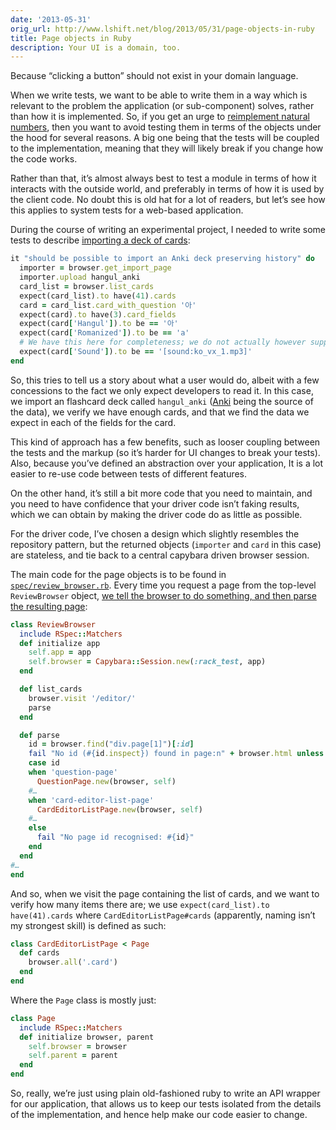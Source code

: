 ```yaml
---
date: '2013-05-31'
orig_url: http://www.lshift.net/blog/2013/05/31/page-objects-in-ruby
title: Page objects in Ruby
description: Your UI is a domain, too.
---
```

Because “clicking a button” should not exist in your domain language.

When we write tests, we want to be able to write them in a way which is
relevant to the problem the application (or sub-component) solves,
rather than how it is implemented. So, if you get an urge to
[reimplement natural
numbers](https://www.lshift.net/blog/2011/11/26/randomly-testing-ruby),
then you want to avoid testing them in terms of the objects under the
hood for several reasons. A big one being that the tests will be coupled
to the implementation, meaning that they will likely break if you change
how the code works.

Rather than that, it’s almost always best to test a module in terms of
how it interacts with the outside world, and preferably in terms of how
it is used by the client code. No doubt this is old hat for a lot of
readers, but let’s see how this applies to system tests for a web-based
application.

During the course of writing an experimental project, I needed to write
some tests to describe [importing a deck of
cards](https://github.com/cstorey/srsrb/blob/de13a2645adeed2ff1cf32ce63cd96852f222e17/spec/09_system/skeleton_spec.rb#L185-L197):

```ruby
it "should be possible to import an Anki deck preserving history" do
  importer = browser.get_import_page
  importer.upload hangul_anki
  card_list = browser.list_cards
  expect(card_list).to have(41).cards
  card = card_list.card_with_question '아'
  expect(card).to have(3).card_fields
  expect(card['Hangul']).to be == '아'
  expect(card['Romanized']).to be == 'a'
  # We have this here for completeness; we do not actually however support sound.
  expect(card['Sound']).to be == '[sound:ko_vx_1.mp3]'
end
```

So, this tries to tell us a story about what a user would do, albeit
with a few concessions to the fact we only expect developers to read it.
In this case, we import an flashcard deck called `hangul_anki`
([Anki](http://ankisrs.net/) being the source of the data), we verify we
have enough cards, and that we find the data we expect in each of the
fields for the card.

This kind of approach has a few benefits, such as looser coupling
between the tests and the markup (so it’s harder for UI changes to break
your tests). Also, because you’ve defined an abstraction over your
application, It is a lot easier to re-use code between tests of
different features.

On the other hand, it’s still a bit more code that you need to maintain,
and you need to have confidence that your driver code isn’t faking
results, which we can obtain by making the driver code do as little as
possible.

For the driver code, I’ve chosen a design which slightly resembles the
repository pattern, but the returned objects (`importer` and `card` in
this case) are stateless, and tie back to a central capybara driven
browser session.

The main code for the page objects is to be found in
[`spec/review_browser.rb`](https://github.com/cstorey/srsrb/blob/master/spec/review_browser.rb).
Every time you request a page from the top-level `ReviewBrowser` object,
[we tell the browser to do something, and then parse the resulting
page](https://github.com/cstorey/srsrb/blob/de13a2645adeed2ff1cf32ce63cd96852f222e17/spec/review_browser.rb#L56-L59):

```ruby
class ReviewBrowser
  include RSpec::Matchers
  def initialize app
    self.app = app
    self.browser = Capybara::Session.new(:rack_test, app)
  end

  def list_cards
    browser.visit '/editor/'
    parse
  end

  def parse
    id = browser.find("div.page[1]")[:id]
    fail "No id (#{id.inspect}) found in page:n" + browser.html unless id
    case id
    when 'question-page'
      QuestionPage.new(browser, self)
    #…
    when 'card-editor-list-page'
      CardEditorListPage.new(browser, self)
    #…
    else
      fail "No page id recognised: #{id}"
    end
  end
#…
end
```

And so, when we visit the page containing the list of cards, and we want
to verify how many items there are; we use
`expect(card_list).to have(41).cards` where `CardEditorListPage#cards`
(apparently, naming isn’t my strongest skill) is defined as such:

```ruby
class CardEditorListPage < Page
  def cards
    browser.all('.card')
  end
end
```

Where the `Page` class is mostly just:

```ruby
class Page
  include RSpec::Matchers
  def initialize browser, parent
    self.browser = browser
    self.parent = parent
  end
end
```

So, really, we’re just using plain old-fashioned ruby to write an API
wrapper for our application, that allows us to keep our tests isolated
from the details of the implementation, and hence help make our code
easier to change.
